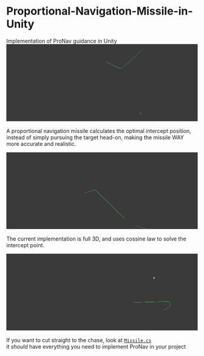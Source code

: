 # Proportional-Navigation-Missile-in-Unity
Implementation of ProNav guidance in Unity<br>
![](https://github.com/Woreira/Proportional-Navigation-Missile-in-Unity/blob/main/PreviewGifs/preview1.gif)  

A proportional navigation missile calculates the optimal intercept position,<br>
instead of simply pursuing the target head-on, making the missile WAY more accurate and realistic.<br>

![](https://github.com/Woreira/Proportional-Navigation-Missile-in-Unity/blob/main/PreviewGifs/preview2.gif)  

The current implementation is full 3D, and uses cossine law to solve the intercept point.<br>

![](https://github.com/Woreira/Proportional-Navigation-Missile-in-Unity/blob/main/PreviewGifs/preview3.gif)

If you want to cut straight to the chase, look at [`Missile.cs`](https://github.com/Woreira/Proportional-Navigation-Missile-in-Unity/blob/main/ProportionalNavDemo/Assets/Scripts/Missile.cs)<br>
it *should* have everything you need to implement ProNav in your project
